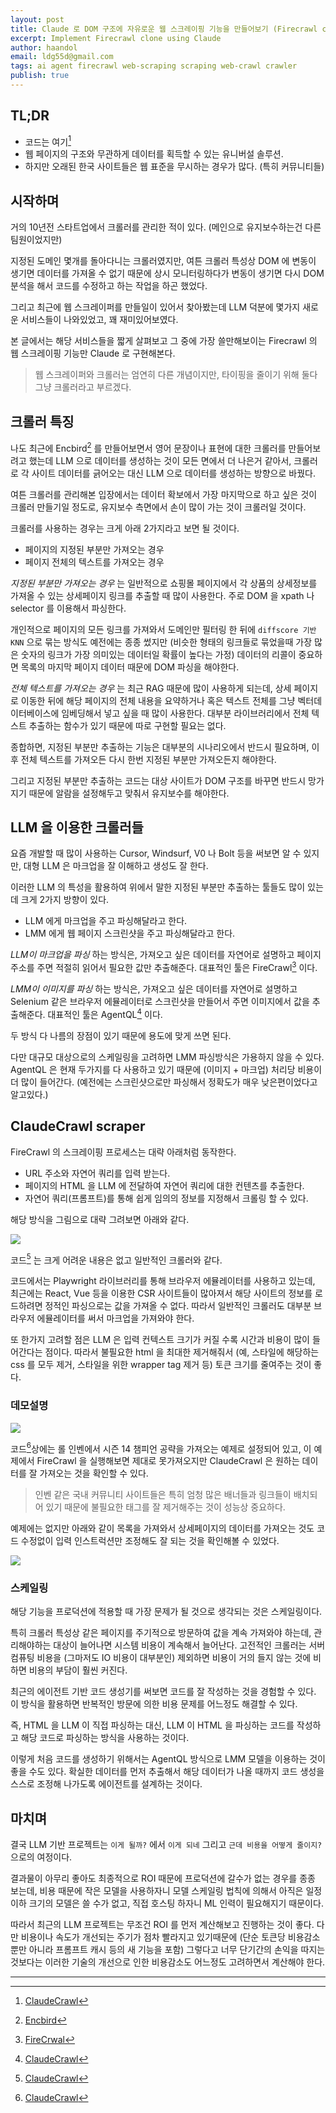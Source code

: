 ```yaml
---
layout: post
title: Claude 로 DOM 구조에 자유로운 웹 스크레이핑 기능을 만들어보기 (Firecrawl clone)
excerpt: Implement Firecrawl clone using Claude
author: haandol
email: ldg55d@gmail.com
tags: ai agent firecrawl web-scraping scraping web-crawl crawler
publish: true
---
```


## TL;DR

- 코드는 여기[^4]
- 웹 페이지의 구조와 무관하게 데이터를 획득할 수 있는 유니버설 솔루션.
- 하지만 오래된 한국 사이트들은 웹 표준을 무시하는 경우가 많다. (특히 커뮤니티들)

## 시작하며

거의 10년전 스타트업에서 크롤러를 관리한 적이 있다. (메인으로 유지보수하는건 다른 팀원이었지만)

지정된 도메인 몇개를 돌아다니는 크롤러였지만, 여튼 크롤러 특성상 DOM 에 변동이 생기면 데이터를 가져올 수 없기 때문에 상시 모니터링하다가 변동이 생기면 다시 DOM 분석을 해서 코드를 수정하고 하는 작업을 하곤 했었다.

그리고 최근에 웹 스크레이퍼를 만들일이 있어서 찾아봤는데 LLM 덕분에 몇가지 새로운 서비스들이 나와있었고, 꽤 재미있어보였다.

본 글에서는 해당 서비스들을 짧게 살펴보고 그 중에 가장 쓸만해보이는 Firecrawl 의 웹 스크레이핑 기능만 Claude 로 구현해본다.

> 웹 스크레이퍼와 크롤러는 엄연히 다른 개념이지만, 타이핑을 줄이기 위해 둘다 그냥 크롤러라고 부르겠다.

## 크롤러 특징

나도 최근에 Encbird[^1] 를 만들어보면서 영어 문장이나 표현에 대한 크롤러를 만들어보려고 했는데 LLM 으로 데이터를 생성하는 것이 모든 면에서 더 나은거 같아서, 크롤러로 각 사이트 데이터를 긁어오는 대신 LLM 으로 데이터를 생성하는 방향으로 바꿨다.

여튼 크롤러를 관리해본 입장에서는 데이터 확보에서 가장 마지막으로 하고 싶은 것이 크롤러 만들기일 정도로, 유지보수 측면에서 손이 많이 가는 것이 크롤러일 것이다.

크롤러를 사용하는 경우는 크게 아래 2가지라고 보면 될 것이다.
- 페이지의 지정된 부분만 가져오는 경우
- 페이지 전체의 텍스트를 가져오는 경우

*지정된 부분만 가져오는 경우* 는 일반적으로 쇼핑몰 페이지에서 각 상품의 상세정보를 가져올 수 있는 상세페이지 링크를 추출할 때 많이 사용한다. 주로 DOM 을 xpath 나 selector 를 이용해서 파싱한다.

개인적으로 페이지의 모든 링크를 가져와서 도메인만 필터링 한 뒤에 `diffscore 기반 KNN` 으로 묶는 방식도 예전에는 종종 썼지만 (비슷한 형태의 링크들로 묶었을때 가장 많은 숫자의 링크가 가장 의미있는 데이터일 확률이 높다는 가정) 데이터의 리콜이 중요하면 목록의 마지막 페이지 데이터 때문에 DOM 파싱을 해야한다.

*전체 텍스트를 가져오는 경우* 는 최근 RAG 때문에 많이 사용하게 되는데, 상세 페이지로 이동한 뒤에 해당 페이지의 전체 내용을 요약하거나 혹은 텍스트 전체를 그냥 벡터데이터베이스에 임베딩해서 넣고 싶을 때 많이 사용한다. 대부분 라이브러리에서 전체 텍스트 추출하는 함수가 있기 때문에 따로 구현할 필요는 없다.

종합하면, 지정된 부분만 추출하는 기능은 대부분의 시나리오에서 반드시 필요하며, 이후 전체 텍스트를 가져오든 다시 한번 지정된 부분만 가져오든지 해야한다.

그리고 지정된 부분만 추출하는 코드는 대상 사이트가 DOM 구조를 바꾸면 반드시 망가지기 때문에 알람을 설정해두고 맞춰서 유지보수를 해야한다.

## LLM 을 이용한 크롤러들

요즘 개발할 때 많이 사용하는 Cursor, Windsurf, V0 나 Bolt 등을 써보면 알 수 있지만, 대형 LLM 은 마크업을 잘 이해하고 생성도 잘 한다.

이러한 LLM 의 특성을 활용하여 위에서 말한 지정된 부분만 추출하는 툴들도 많이 있는데 크게 2가지 방향이 있다.

- LLM 에게 마크업을 주고 파싱해달라고 한다.
- LMM 에게 웹 페이지 스크린샷을 주고 파싱해달라고 한다.

*LLM이 마크업을 파싱* 하는 방식은, 가져오고 싶은 데이터를 자연어로 설명하고 페이지 주소를 주면 적절히 읽어서 필요한 값만 추출해준다. 대표적인 툴은 FireCrawl[^2] 이다. 

*LMM이 이미지를 파싱* 하는 방식은, 가져오고 싶은 데이터를 자연어로 설명하고 Selenium 같은 브라우저 에뮬레이터로 스크린샷을 만들어서 주면 이미지에서 값을 추출해준다. 대표적인 툴은 AgentQL[^4] 이다.

두 방식 다 나름의 장점이 있기 때문에 용도에 맞게 쓰면 된다. 

다만 대규모 대상으로의 스케일링을 고려하면 LMM 파싱방식은 가용하지 않을 수 있다.
AgentQL 은 현재 두가지를 다 사용하고 있기 때문에 (이미지 + 마크업) 처리당 비용이 더 많이 들어간다. (예전에는 스크린샷으로만 파싱해서 정확도가 매우 낮은편이었다고 알고있다.)

## ClaudeCrawl scraper

FireCrawl 의 스크레이핑 프로세스는 대략 아래처럼 동작한다.

- URL 주소와 자연어 쿼리를 입력 받는다.
- 페이지의 HTML 을 LLM 에 전달하여 자연어 쿼리에 대한 컨텐츠를 추출한다.
- 자연어 쿼리(프롬프트)를 통해 쉽게 임의의 정보를 지정해서 크롤링 할 수 있다.

해당 방식을 그림으로 대략 그려보면 아래와 같다.

![](/assets/img/2025/0111/scrape.png)

코드[^4] 는 크게 어려운 내용은 없고 일반적인 크롤러와 같다.

코드에서는 Playwright 라이브러리를 통해 브라우저 에뮬레이터를 사용하고 있는데, 최근에는 React, Vue 등을 이용한 CSR 사이트들이 많아져서 해당 사이트의 정보를 로드하려면 정적인 파싱으로는 값을 가져올 수 없다. 따라서 일반적인 크롤러도 대부분 브라우저 에뮬레이터를 써서 마크업을 가져와야 한다.

또 한가지 고려할 점은 LLM 은 입력 컨텍스트 크기가 커질 수록 시간과 비용이 많이 들어간다는 점이다. 따라서 불필요한 html 을 최대한 제거해줘서 (예, 스타일에 해당하는 css 를 모두 제거, 스타일을 위한 wrapper tag 제거 등) 토큰 크기를 줄여주는 것이 좋다.

### 데모설명

![](/assets/img/2025/0111/demo.png)

코드[^4]상에는 롤 인벤에서 시즌 14 챔피언 공략을 가져오는 예제로 설정되어 있고, 이 예제에서 FireCrawl 을 실행해보면 제대로 못가져오지만 ClaudeCrawl 은 원하는 데이터를 잘 가져오는 것을 확인할 수 있다.

> 인벤 같은 국내 커뮤니티 사이트들은 특히 엄청 많은 배너들과 링크들이 배치되어 있기 때문에 불필요한 태그를 잘 제거해주는 것이 성능상 중요하다.

예제에는 없지만 아래와 같이 목록을 가져와서 상세페이지의 데이터를 가져오는 것도 코드 수정없이 입력 인스트럭션만 조정해도 잘 되는 것을 확인해볼 수 있었다.

![](/assets/img/2025/0111/crawl.png)

### 스케일링

해당 기능을 프로덕션에 적용할 때 가장 문제가 될 것으로 생각되는 것은 스케일링이다.

특히 크롤러 특성상 같은 페이지를 주기적으로 방문하여 값을 계속 가져와야 하는데, 관리해야하는 대상이 늘어나면 시스템 비용이 계속해서 늘어난다. 고전적인 크롤러는 서버컴퓨팅 비용을 (그마저도 IO 비용이 대부분인) 제외하면 비용이 거의 들지 않는 것에 비하면 비용의 부담이 훨씬 커진다.

최근의 에이전트 기반 코드 생성기를 써보면 코드를 잘 작성하는 것을 경험할 수 있다. 이 방식을 활용하면 반복적인 방문에 의한 비용 문제를 어느정도 해결할 수 있다.

즉, HTML 을 LLM 이 직접 파싱하는 대신, LLM 이 HTML 을 파싱하는 코드를 작성하고 해당 코드로 파싱하는 방식을 사용하는 것이다.

이렇게 처음 코드를 생성하기 위해서는 AgentQL 방식으로 LMM 모델을 이용하는 것이 좋을 수도 있다. 확실한 데이터를 먼저 추출해서 해당 데이터가 나올 때까지 코드 생성을 스스로 조정해 나가도록 에이전트를 설계하는 것이다.

## 마치며

결국 LLM 기반 프로젝트는 `이게 될까?` 에서 `이게 되네` 그리고 `근데 비용을 어떻게 줄이지?` 으로의 여정이다.

결과물이 아무리 좋아도 최종적으로 ROI 때문에 프로덕션에 갈수가 없는 경우를 종종 보는데, 비용 때문에 작은 모델을 사용하자니 모델 스케일링 법칙에 의해서 아직은 일정 이하 크기의 모델은 쓸 수가 없고, 직접 호스팅 하자니 ML 인력이 필요해지기 때문이다.

따라서 최근의 LLM 프로젝트는 무조건 ROI 를 먼저 계산해보고 진행하는 것이 좋다. 다만 비용이나 속도가 개선되는 주기가 점차 빨라지고 있기때문에 (단순 토큰당 비용감소 뿐만 아니라 프롬프트 캐시 등의 새 기능을 포함) 그렇다고 너무 단기간의 손익을 따지는 것보다는 이러한 기술의 개선으로 인한 비용감소도 어느정도 고려하면서 계산해야 한다.

---

[^1]: [Encbird](https://www.encbird.com)
[^2]: [FireCrwal](https://firecrawl.dev)
[^3]: [AgentQL](https://www.agentql.com/)
[^4]: [ClaudeCrawl](https://github.com/haandol/claudecrawl/blob/main/notebooks/claude-crawl-scraper.ipynb)